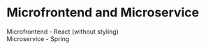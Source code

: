 # Microfrontend and Microservice
Microfrontend - React (without styling) <br>
Microservice - Spring  
